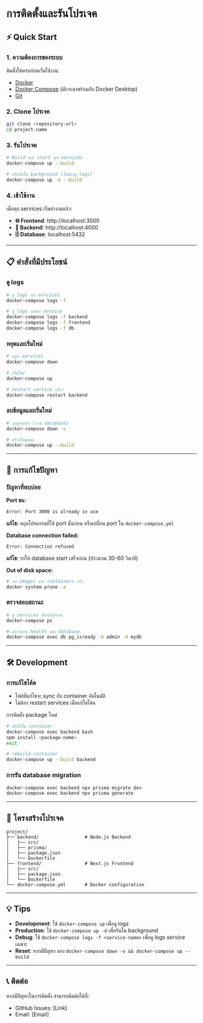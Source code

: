 # การติดตั้งและรันโปรเจค

## ⚡ Quick Start

### 1. ความต้องการของระบบ

ติดตั้งให้ครบก่อนเริ่มใช้งาน:

- [Docker](https://www.docker.com/products/docker-desktop)
- [Docker Compose](https://docs.docker.com/compose/install/) (มักจะมาพร้อมกับ Docker Desktop)
- [Git](https://git-scm.com/downloads)

### 2. Clone โปรเจค

```bash
git clone <repository-url>
cd project-name
```

### 3. รันโปรเจค

```bash
# Build และ start ทุก services
docker-compose up --build

# หรือรันใน background (ไม่ต้องดู logs)
docker-compose up -d --build
```

### 4. เข้าใช้งาน

เมื่อทุก services เริ่มทำงานแล้ว:

- **🌐 Frontend**: http://localhost:3000
- **🚀 Backend**: http://localhost:4000  
- **🗄️ Database**: localhost:5432

---

## 📋 คำสั่งที่มีประโยชน์

### ดู logs

```bash
# ดู logs ทุก services
docker-compose logs -f

# ดู logs เฉพาะ service
docker-compose logs -f backend
docker-compose logs -f frontend
docker-compose logs -f db
```

### หยุดและเริ่มใหม่

```bash
# หยุด services
docker-compose down

# เริ่มใหม่
docker-compose up

# restart service เดียว
docker-compose restart backend
```

### ลบข้อมูลและเริ่มใหม่

```bash
# ลบทุกอย่าง (รวม database)
docker-compose down -v

# สร้างใหม่หมด
docker-compose up --build
```

---

## 🔧 การแก้ไขปัญหา

### ปัญหาที่พบบ่อย

**Port ชน:**

```bash
Error: Port 3000 is already in use
```
**แก้ไข:** หยุดโปรแกรมที่ใช้ port นั้นก่อน หรือเปลี่ยน port ใน `docker-compose.yml`

**Database connection failed:**
```bash
Error: Connection refused
```
**แก้ไข:** รอให้ database start เสร็จก่อน (ประมาณ 30-60 วินาที)

**Out of disk space:**
```bash
# ลบ images และ containers เก่า
docker system prune -a
```

### ตรวจสอบสถานะ

```bash
# ดู services ที่กำลังทำงาน
docker-compose ps

# ตรวจสอบ health ของ database
docker-compose exec db pg_isready -U admin -d mydb
```

---

## 🛠️ Development

### การแก้ไขโค้ด

- ไฟล์ที่แก้ไขจะ sync กับ container อัตโนมัติ
- ไม่ต้อง restart services เมื่อแก้ไขโค้ด

 การติดตั้ง package ใหม่
```bash
# เข้าไปใน container
docker-compose exec backend bash
npm install <package-name>
exit

# rebuild container
docker-compose up --build backend
```

### การรัน database migration

```bash
docker-compose exec backend npx prisma migrate dev
docker-compose exec backend npx prisma generate
```

---

## 📁 โครงสร้างโปรเจค

```
project/
├── backend/                 # Node.js Backend
│   ├── src/
│   ├── prisma/
│   ├── package.json
│   └── Dockerfile
├── frontend/                # Next.js Frontend  
│   ├── src/
│   ├── package.json
│   └── Dockerfile
└── docker-compose.yml       # Docker configuration
```

---

## 💡 Tips

- **Development**: ใช้ `docker-compose up` เพื่อดู logs
- **Production**: ใช้ `docker-compose up -d` เพื่อรันใน background  
- **Debug**: ใช้ `docker-compose logs -f <service-name>` เพื่อดู logs service เฉพาะ
- **Reset**: หากมีปัญหา ลอง `docker-compose down -v && docker-compose up --build`

---

## 📞 ติดต่อ

หากมีปัญหาในการติดตั้ง สามารถติดต่อได้ที่:
- GitHub Issues: [Link]
- Email: [Email]
